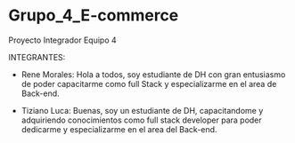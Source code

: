 # Grupo_4_E-commerce
Proyecto Integrador Equipo 4

INTEGRANTES:
* Rene Morales:
Hola a todos, soy estudiante de DH con gran entusiasmo de poder capacitarme como full Stack y
especializarme en el area de Back-end.

* Tiziano Luca:
Buenas, soy un estudiante de DH, capacitandome y adquiriendo conocimientos como full stack developer
para poder dedicarme y especializarme en el area del Back-end.
